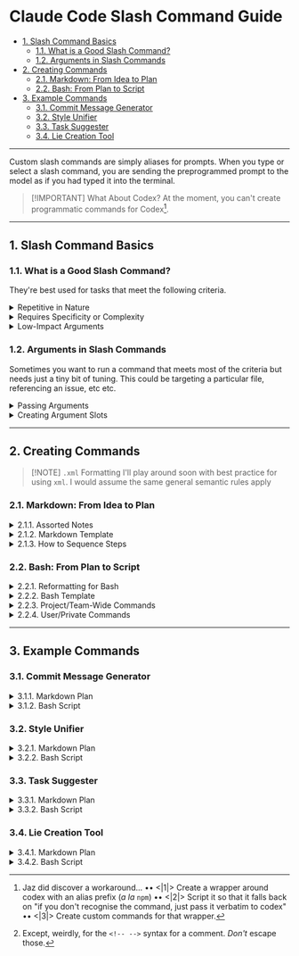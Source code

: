 # Claude Code Slash Command Guide

- [1. Slash Command Basics](#1-slash-command-basics)
  - [1.1. What is a Good Slash Command?](#11-what-is-a-good-slash-command)
  - [1.2. Arguments in Slash Commands](#12-arguments-in-slash-commands)
- [2. Creating Commands](#2-creating-commands)
  - [2.1. Markdown: From Idea to Plan](#21-markdown-from-idea-to-plan)
  - [2.2. Bash: From Plan to Script](#22-bash-from-plan-to-script)
- [3. Example Commands](#3-example-commands)
  - [3.1. Commit Message Generator](#31-commit-message-generator)
  - [3.2. Style Unifier](#32-style-unifier)
  - [3.3. Task Suggester](#33-task-suggester)
  - [3.4. Lie Creation Tool](#34-lie-creation-tool)

---

Custom slash commands are simply aliases for prompts. When you type or select a slash command, you are sending the preprogrammed prompt to the model as if you had typed it into the terminal.

> [!IMPORTANT] What About Codex?
> At the moment, you can't create programmatic commands for Codex[^1].

[^1]: Jaz did discover a workaround... •• <|1|> Create a wrapper around codex with an alias prefix (*a la* `npm`) •• <|2|> Script it so that it falls back on "if you don't recognise the command, just pass it verbatim to codex" •• <|3|> Create custom commands for that wrapper.

---

## 1. Slash Command Basics

### 1.1. What is a Good Slash Command?

They're best used for tasks that meet the following criteria.

<details><summary>Repetitive in Nature</summary>

  You'll want to target prompts that always use the same structure, with little/no need for nuance in how they're phrased.

  > [!TIP] Example
  > [Commit Message Generator](#41-commit-message-generator)

</details>

<details><summary>Requires Specificity or Complexity</summary>

  You can set a command to just answer "yes", but... what's the point? The benefits come from establishing a consistent approach to tasks that require multi-word prompts

  > [!TIP] Example
  > [Style Unifier](#42-style-unifier)

</details>

<details><summary>Low-Impact Arguments</summary>

  Many commands [work well](#41-commit-message-generator) without [arguments](#2-passing-arguments).
  
  If a command *does* need to take arguments, these should be something that can be pasted in the middle of a prompt. See the next section for details.

</details>

### 1.2. Arguments in Slash Commands

Sometimes you want to run a command that meets most of the criteria but needs just a tiny bit of tuning. This could be targeting a particular file, referencing an issue, etc etc.

<details><summary>Passing Arguments</summary>

Any text you type after the slash command itself is passed as a single string argument.

```bash
/task auth, layout or docs
# passed "auth, layout or docs" to /task
```

These arguments are planted into a predfined slot in the prompt. This can be anywhere within the predefined text.

</details>

<details><summary>Creating Argument Slots</summary>

When you [create your command](#3-creating-commands), you can designate the argument slot by typing `$ARGUMENTS` in your prompt body.

This means that you need to phrase the prompt in a way that makes Claude handle `null` arguments too!

</details>

---

## 2. Creating Commands

> [!NOTE] `.xml` Formatting
> I'll play around soon with best practice for using `xml`.
> I would assume the same general semantic rules apply

### 2.1. Markdown: From Idea to Plan

<details><summary>2.1.1. Assorted Notes</summary>

  This works pretty well. You can add sections if you like, but try to preserve the hierarchy. Having 3 `##` headers rather than 2 increases the amount of top priority context by 50%, which makes it harder to regulate.

  The `-` character is semantically significant in `bash`, so remember to `\` escape them[^2].

  [^2]: Except, weirdly, for the `<!-- -->` syntax for a comment. *Don't* escape those.

  There's some debate about whether separating elements with a blank line helps preserve information structure, so you do you, but I do it anyway as most markdown linters will have a tantrum otherwise
  
</details>

<details><summary>2.1.2. Markdown Template</summary>

  ```markdown
  # [[ Command Name ]]

  Brief task description, including how and where to use $ARGUMENTS

  ## Steps

  These should be itemised.

  ## Rules

  Still trying to figure out whether/when it's better to write these...
  
  - imperatively: "Always make sure your code is blah blah"
  - declaratively: "Your code is always blah blah"
  ```

</details>

<details><summary>2.1.3. How to Sequence Steps</summary>

  > [!NOTE]
  > I'm still figuring out which, if any, of these are most effective.
  > These are my vague observations so far.

  | Symbol   | Name        | Benefit                                               |
  | -------- | ----------- | ----------------------------------------------------- |
  | `-`      | Unordered   | quick steps, most flexible                            |
  | `1.`     | Ordered     | quick steps, exact order                              |
  | `- [ ]`  | Task        | enforce self-regulation                               |
  | `###`    | H3          | add detail while preserving step separation           |
  | `### 1.` | Numbered H3 | combine detail and facilitate referencing other steps |

</details>

### 2.2. Bash: From Plan to Script

<details><summary>2.2.1. Reformatting for Bash</summary>

  1. Add `\` before any backticks (\`, \`\`\`, etc)
  2. Replace every line break with `\n` (e.g. )

</details>

<details><summary>2.2.2. Bash Template</summary>

  ```bash
  echo "[[ name ]] prompt (inc. $ARGUMENTS)" > .claude/commands/`this-will-be-the-actual-command`.md
  ```

</details>

<details><summary>2.2.3. Project/Team-Wide Commands</summary>

  ```bash
  echo "prompt" > .claude/commands/`command-name`.md`
  ```

</details>

<details><summary>2.2.4. User/Private Commands</summary>

  ```bash
  echo "prompt" > .claude/commands/user:`command-name`.md`
  ```

</details>

---

## 3. Example Commands

### 3.1. Commit Message Generator

<details><summary>3.1.1. Markdown Plan</summary>

  ```markdown
  # [[Commit Message Generator]]

  Using the rules listed below, generate a commit message for the currently staged files, and wait for my approval. Once I have approved it, apply the message, commit the changes and push to the remote.

  ## Rules

  \- [ ] If no files are staged, stage all changes.
  \- [ ] Generate a commit message. Use conventional commit format as follows: `type(scope): emoji message`
  \- [ ] Check the value of `inbox` in [PigNotes](#pignotes).
  \- [ ] If `"inbox" == ""`, omit the entire `pig` codeblock from the commit message.
  \- [ ] If `"inbox" != ""`, include the `pig` codeblock (including the comment syntax).

  ## PigNotes

  <!--

  \`\`\`pig
  {
    "inbox": ""
  }
  \`\`\`

  -->
  ```

</details>

<details><summary>3.1.2. Bash Script</summary>

  ```bash
  echo "# [[Commit Message Generator]]\n\nUsing the rules listed below, generate a commit message for the currently staged files, and wait for my approval. Once I have approved it, apply the message, commit the changes and push to the remote.\n\n## Rules\n\n\- [ ] If no files are staged, stage all changes.\n\- [ ] Generate a commit message. Use conventional commit format as follows: \`type(scope): emoji message\`\n\- [ ] Check the value of \`inbox\` in [PigNotes](#pignotes).\n\- [ ] If \`\"inbox\" == \"\"\`, omit the entire \`pig\` codeblock from the commit message.\n\- [ ] If \`\"inbox\" != \"\"\`, include the \`pig\` codeblock (including the comment syntax).\n\n## PigNotes\n\n<\!--\n\n\`\`\`pig\n{\n  \"inbox\": \"$ARGUMENTS\"\n}\n\`\`\`\n\n-->" > .claude/commands/user:commit.md
  ```

</details>

### 3.2. Style Unifier

<details><summary>3.2.1. Markdown Plan</summary>

  ```markdown
  # [[Style Unifier]]

  Analyse the styling of this component (and its children): .

  ## Steps

  \- [ ] Provide an analysis of how well the approach used is consistent with the rest of the codebase.
  \- [ ] Provide a list of suggestions for how to maintain the exact same styling outcomes in this component whilst using the codebase' established approach.
  \- [ ] Once you receive approval, apply the changes to the component and its children.

  ## Rules

  \- If editing multiple components, check for permission before each file is edited.
  \- Proceed in a logical order, starting with `*.css` files, proceeding through child components and ending with the parent component.
  ```

</details>

<details><summary>3.2.2. Bash Script</summary>

  ```bash
  echo "# [[Style Unifier]]\n\nAnalyse the styling of this component (and its children): $ARGUMENTS.\n\n## Steps\n\n\- [ ] Provide an analysis of how well the approach used is consistent with the rest of the codebase.\n\- [ ] Provide a list of suggestions for how to maintain the exact same styling outcomes in this component whilst using the codebase' established approach.\n\- [ ] Once you receive approval, apply the changes to the component and its children.\n\n## Rules\n\n\- If editing multiple components, check for permission before each file is edited.\n\- Proceed in a logical order, starting with \`*.css\` files, proceeding through child components and ending with the parent component." > .claude/commands/style.md
  ```

</details>

### 3.3. Task Suggester

<details><summary>3.3.1. Markdown Plan</summary>

  ```markdown
  # [[ Task Suggester ]]

Analyse the current state of the codebase, then compare it to the project documentation. Once done, suggest the next logical task I can complete.

## Rules

1. If the task will take longer than 45 minutes, subdivide it into subtasks and suggest the first of these.
2. If the "topic" code block contains text content, give me a task that focusses on that area
3. Conserve tokens by being selective in which files you read
4. Where possible, use the dev scripts in `./package.json` & `./scripts` to retrieve information rather than passing file content into your context window

## Arguments

\`\`\`json
{
  "topic": " "
}
\`\`\`
```

</details>

<details><summary>3.3.2. Bash Script</summary>

  ```bash
  echo "# [[ Task Suggester ]]\n\nAnalyse the current state of the codebase, then compare it to the project documentation. Once done, suggest the next logical task I can complete.\n\n## Rules\n\n1. If the task will take longer than 45 minutes, subdivide it into subtasks and suggest the first of these.\n2. If the \"topic\" code block contains text content, give me a task that focusses on that area\n3. Conserve tokens by being selective in which files you read\n4. Where possible, use the dev scripts in \`./package.json\` & \`./scripts\` to retrieve information rather than passing file content into your context window\n\n## Arguments\n\n\`\`\`json\n{\n  \"topic\": \" $ARGUMENTS\"\n}\n\`\`\`" > .claude/commands/task.md
  ```

</details>

### 3.4. Lie Creation Tool

<details><summary>3.4.1. Markdown Plan</summary>

  ```markdown
  # [[Lie Creation Tool]]
  Use my commit history to create a self\-aggrandising lie about the my contribution to the codebase that I can tell my boss.

  ## Rules

  1. If I have not made any commits, use the commits made by Alex.
  2. Check the codeblock in [Focus](#focus). If `"focus" != ""`, make the lie conform to the value of `"focus"`

  ## Focus

  \`\`\`json
  {
    "focus": ""
  }
  \`\`\`
  ```

</details>

<details><summary>3.4.2. Bash Script</summary>

  ```bash
  echo "# [[Lie Creation Tool]]\nUse my commit history to create a self\-aggrandising lie about the my contribution to the codebase that I can tell my boss.\n\n## Rules\n\n1. If I have not made any commits, use the commits made by Alex.\n2. Check the codeblock in [Focus](#focus). If \`\"focus\" != \"\"\`, make the lie conform to the value of \`\"focus\"\`\n\n## Focus\n\n\`\`\`json\n{\n  \"focus\": \"$ARGUMENTS\"\n}\n\`\`\`" > .claude/commands/lie.md
  ```

</details>

